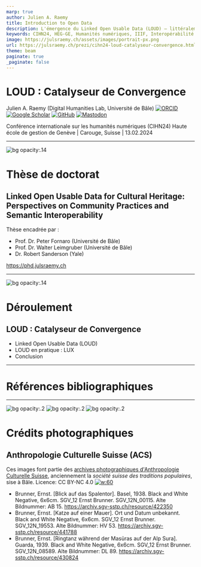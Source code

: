 ```yaml
---
marp: true
author: Julien A. Raemy
title: Introduction to Open Data
description: L'émergence du Linked Open Usable Data (LOUD) – littéralement « données ouvertes liées et utilisables » – représente un tournant dans la convergence des sciences de l'information et des humanités numériques. Ce concept innovant cherche à équilibrer la complétude et la précision des données avec leur accessibilité et utilité pour un public étendu. Historiquement, la connexion des données du patrimoine culturel a été entravée par des obstacles techniques et conceptuels. Les initiatives préexistantes se concentraient sur la rigueur ontologique, souvent au détriment de l'accessibilité et de l'usabilité des données pour les non-experts. Les projets Linked Open Data (LOD) étaient essentiellement axés sur la publication et la consommation de données pour un public d'experts en RDF (Resource Description Framework). L'introduction de JSON-LD en 2014 a réduit les barrières à l'entrée pour les développeurs, permettant une interprétation des données RDF en format JSON standard plus accessible. LOUD se distingue par ses principes de conception bien définis et ses spécifications basées sur JSON-LD. Il inclut des standards communautaires tels que l'API Présentation 3.0 de l'International Image Interoperability Framework (IIIF) et Linked Art ainsi que le Web Annotation Data Model du World Wide Web Consortium (W3C), orientant vers une meilleure accessibilité et interopérabilité des données. Ces principes couvrent a) la bonne abstraction en fonction du public, b) peu d'obstacles à l'entrée, c) compréhensibilité par introspection, d) documentation avec des exemples concrets, e) minimisation des exceptions et promotion de modèles cohérents. Les standards adhérants aux principes LOUD, en synergie, accroissent l'interopérabilité sémantique, même si cela peut impacter la pureté ontologique. Cette approche pragmatique facilite une meilleure utilisation et intégration des données du patrimoine culturel. LOUD peut également servir de fondements communs pour les institutions patrimoniales et les projets de recherche, offrant un cadre harmonisé pour la gestion des données culturelles. Malgré les défis d'adoption à grande échelle, l'exemple de Yale avec sa plateforme LUX, qui a été publiée officiellement en mai 2023, montre comment l'intégration des spécifications LOUD, notamment IIIF et Linked Art, peut améliorer l'interopérabilité et enrichir les données culturelles. LUX représente une application exemplaire des standards LOUD car la plateforme intègre les collections variées de l'université, incluant le Yale Center for British Art, la Yale University Art Gallery, le Yale Peabody Museum et la Yale University Library, totalisant quelque 41 millions de ressources. Cette intégration englobe des domaines tels que l'art, l'histoire naturelle, les catalogues de la bibliothèque et les données archivistiques. LUX se distingue par son architecture systémique comprenant la récolte et la réconciliation de données par le biais d'une chaîne de traitement automatique. Sa force réside dans sa capacité à intégrer des sources de données externes, offrant ainsi une richesse de perspectives et un enrichissement des données accessibles aux utilisateurs.LOUD émerge comme un catalyseur clé pour les sciences de l'information et les humanités numériques, équilibrant complétude, précision et accessibilité des données. L'approche illustrée par Yale démontre l'impact de LOUD dans l'amélioration de l'accès et de la valorisation des données du patrimoine culturel, marquant une avancée significative dans le domaine.
keywords: CIHN24, HEG-GE, Humanités numériques, IIIF, Interopérabilité Sémantique, Linked Art, Linked Data, Linked Open Usable Data, LOUD, LUX, Patrimoine Culturel, Standardisation, Web Annotation Data Model
image: https://julsraemy.ch/assets/images/portrait-px.png
url: https://julsraemy.ch/prezi/cihn24-loud-catalyseur-convergence.html
theme: beam
paginate: true
_paginate: false
---
```


<!-- _class: title -->

<!-- header: Julien A. Raemy | **LOUD : Catalyseur de Convergence** | [![w:35 CC BY 4.0](https://julsraemy.ch/prezi/assets/cc-by.svg)](https://creativecommons.org/licenses/by/4.0/) -->

<!-- _footer: Conférence internationale sur les humanités numériques (CIHN24) | [![width:120](https://zenodo.org/badge/DOI/10.5281/zenodo.10526542.svg)](https://doi.org/10.5281/zenodo.10526542) -->

# LOUD : Catalyseur de Convergence
Julien A. Raemy (Digital Humanities Lab, Université de Bâle)
[![ORCID](https://img.shields.io/static/v1?label=ORCID&message=0000-0002-4711-5759&color=A6CE39&logo=orcid)](https://orcid.org/0000-0002-4711-5759) [![Google Scholar](https://img.shields.io/static/v1?label=Google%20Scholar&message=Julien%20A.%20Raemy&color=4285F4&logo=googlescholar)](https://scholar.google.ch/citations?user=pGROUG0AAAAJ&hl) [![GitHub](https://img.shields.io/static/v1?label=GitHub&message=julsraemy&color=181717&logo=github)](https://github.com/julsraemy) [![Mastodon](https://img.shields.io/static/v1?label=Mastodon&message=@julsraemy@hcommons.social&color=6364FF&logo=mastodon)](https://hcommons.social/@julsraemy)

Conférence internationale sur les humanités numériques (CIHN24)
Haute école de gestion de Genève | Carouge, Suisse | 13.02.2024 


--- 

<!-- footer: Préambule -->


![bg opacity:.14](https://sipi.participatory-archives.ch/SGV_12/SGV_12N_00115.jp2/full/max/0/default.jpg)

# Thèse de doctorat

## Linked Open Usable Data for Cultural Heritage: Perspectives on Community Practices and Semantic Interoperability

Thèse encadrée par :
- Prof. Dr. Peter Fornaro (Université de Bâle)
- Prof. Dr. Walter Leimgruber (Université de Bâle)
- Dr. Robert Sanderson (Yale)

https://phd.julsraemy.ch


---

![bg opacity:.14](https://sipi.participatory-archives.ch/SGV_12/SGV_12N_08589.jp2/full/max/0/default.jpg)

# Déroulement

## LOUD : Catalyseur de Convergence

- Linked Open Usable Data (LOUD)
- LOUD en pratique : LUX
- Conclusion


---

<!-- footer: Références et crédits -->

<!-- class: tinytext --> 

# Références bibliographiques



---

![bg opacity:.2](https://sipi.participatory-archives.ch/SGV_12/SGV_12N_00115.jp2/full/max/0/default.jpg)
![bg opacity:.2](https://sipi.participatory-archives.ch/SGV_12/SGV_12N_19553.jp2/full/max/0/default.jpg)
![bg opacity:.2](https://sipi.participatory-archives.ch/SGV_12/SGV_12N_08589.jp2/full/max/0/default.jpg)

# Crédits photographiques

## Anthropologie Culturelle Suisse (ACS)

Ces images font partie des [archives photographiques d'Anthropologie Culturelle Suisse](https://archiv.sgv-sstp.ch/), anciennement la _société suisse des traditions populaires_, sise à Bâle. Licence: CC BY-NC 4.0 [![w:60](https://julsraemy.ch/prezi/assets/cc-by-nc.svg)](https://creativecommons.org/licenses/by-nc/4.0/)

- Brunner, Ernst. [Blick auf das Spalentor]. Basel, 1938. Black and White Negative, 6x6cm. SGV_12 Ernst Brunner. SGV_12N_00115. Alte Bildnummer: AB 15. https://archiv.sgv-sstp.ch/resource/422350 
- Brunner, Ernst. [Katze auf einer Mauer]. Ort und Datum unbekannt. Black and White Negative, 6x6cm. SGV_12 Ernst Brunner. SGV_12N_19553. Alte Bildnummer: HV 53. https://archiv.sgv-sstp.ch/resource/441788
- Brunner, Ernst. [Ringtanz während der Masüras auf der Alp Sura]. Guarda, 1939. Black and White Negative, 6x6cm. SGV_12 Ernst Brunner. SGV_12N_08589. Alte Bildnummer: DL 89. https://archiv.sgv-sstp.ch/resource/430824
